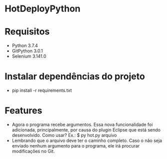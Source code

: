 # HotDeployPython

# Requisitos
 - Python 3.7.4
 - GitPython 3.0.1
 - Selenium 3.141.0
# Instalar dependências do projeto
 - pip install -r requirements.txt
# Features
 - Agora o programa recebe argumentos. Essa nova funcionalidade foi adicionada, principalmente, por causa do plugin Eclipse que está sendo desenvolvido.
 Como usar? Ex.: $ py hot.py arquivo
 - Lembrando que o arquivo deve ter o caminho completo. Caso o não seja enviado nenhum argumento para o programa, ele irá procurar modificações no Git.
